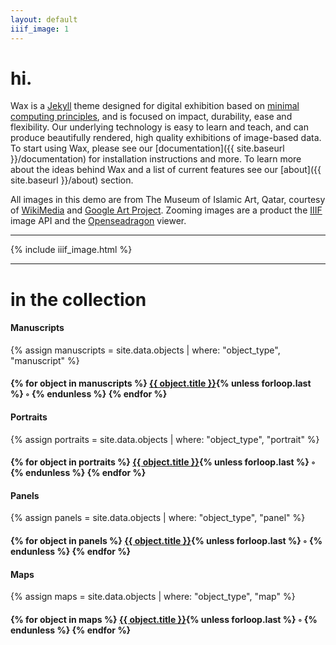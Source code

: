 ```yaml
---
layout: default
iiif_image: 1
---
```


# hi.

Wax is a [Jekyll](http://jekyllrb.com) theme designed for digital exhibition based on [minimal computing principles](http://go-dh.github.io/mincomp/), and is focused on impact, durability, ease and flexibility. Our underlying technology is easy to learn and teach, and can produce beautifully rendered, high quality exhibitions of image-based data. To start using Wax, please see our [documentation]({{ site.baseurl }}/documentation) for installation instructions and more. To learn more about the ideas behind Wax and a list of current features see our [about]({{ site.baseurl }}/about) section.

All images in this demo are from The Museum of Islamic Art, Qatar, courtesy of [WikiMedia](https://commons.wikimedia.org/wiki/Category:Google_Art_Project_works_in_The_Museum_of_Islamic_Art,_Qatar) and [Google Art Project](https://www.google.com/culturalinstitute/about/artproject/). Zooming images are a product the [IIIF](http://iiif.io/) image API and the [Openseadragon](https://openseadragon.github.io/) viewer.


<hr>

{% include iiif_image.html %}

<hr>


# in the collection

#### Manuscripts
{% assign manuscripts = site.data.objects | where: "object_type", "manuscript" %}
<h4>
  {% for object in manuscripts %}
  <a href="{{ site.baseurl }}/objects/{{ object.id }}">{{ object.title }}</a>{% unless forloop.last %} &#9702; {% endunless %}
  {% endfor %}
</h4>

#### Portraits
{% assign portraits = site.data.objects | where: "object_type", "portrait" %}
<h4>
  {% for object in portraits %}
  <a href="{{ site.baseurl }}/objects/{{ object.id }}">{{ object.title }}</a>{% unless forloop.last %} &#9702; {% endunless %}
  {% endfor %}
</h4>

#### Panels
{% assign panels = site.data.objects | where: "object_type", "panel" %}
<h4>
  {% for object in panels %}
  <a href="{{ site.baseurl }}/objects/{{ object.id }}">{{ object.title }}</a>{% unless forloop.last %} &#9702; {% endunless %}
  {% endfor %}
</h4>

#### Maps
{% assign maps = site.data.objects | where: "object_type", "map" %}
<h4>
  {% for object in maps %}
  <a href="{{ site.baseurl }}/objects/{{ object.id }}">{{ object.title }}</a>{% unless forloop.last %} &#9702; {% endunless %}
  {% endfor %}
</h4>
